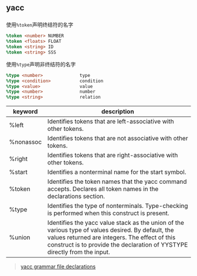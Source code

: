 ## yacc

### 

使用`%token`声明终结符的名字

```yacc
%token <number> NUMBER
%token <floats> FLOAT
%token <string> ID
%token <string> SSS
```

使用`%type`声明非终结符的名字

```yacc
%type <number>              type
%type <condition>           condition
%type <value>               value
%type <number>              number
%type <string>              relation
```

|keyword | description |
|---|----------------------------------------------------------------------|
| %left|Identifies tokens that are left-associative with other tokens.|
|%nonassoc	|Identifies tokens that are not associative with other tokens.|
|%right | Identifies tokens that are right-associative with other tokens.|
|%start	| Identifies a nonterminal name for the start symbol.|
|%token	|Identifies the token names that the yacc command accepts. Declares all token names in the declarations section.|
|%type	|Identifies the type of nonterminals. Type-checking is performed when this construct is present.|
|%union	|   Identifies the yacc value stack as the union of the various type of values desired. By default, the values returned are integers. The effect of this construct is to provide the declaration of YYSTYPE directly from the input. |

> [yacc grammar file declarations](https://www.ibm.com/docs/en/aix/7.2?topic=information-yacc-grammar-file-declarations)

